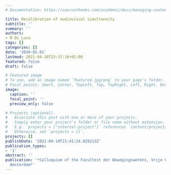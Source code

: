 ```yaml
---
# Documentation: https://sourcethemes.com/academic/docs/managing-content/

title: Recalibration of audiovisual simultaneity
subtitle: ''
summary: ''
authors:
- M Di Luca
tags: []
categories: []
date: '2010-01-01'
lastmod: 2021-04-10T23:37:16+02:00
featured: false
draft: false

# Featured image
# To use, add an image named `featured.jpg/png` to your page's folder.
# Focal points: Smart, Center, TopLeft, Top, TopRight, Left, Right, BottomLeft, Bottom, BottomRight.
image:
  caption: ''
  focal_point: ''
  preview_only: false

# Projects (optional).
#   Associate this post with one or more of your projects.
#   Simply enter your project's folder or file name without extension.
#   E.g. `projects = ["internal-project"]` references `content/project/deep-learning/index.md`.
#   Otherwise, set `projects = []`.
projects: []
publishDate: '2021-04-10T21:41:24.829213Z'
publication_types:
- '1'
abstract: ''
publication: '*Colloquium of the Faculteit der Bewegingswetens, Vrije Universiteit,
  Amsterdam*'
---
```

